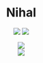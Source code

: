 <h1 align="center">Nihal</h1>

<!-- Language Stack -->
<div align="center">
    <a href="https://www.python.org/"><img src="https://img.shields.io/badge/python-%23FFD343?style=for-the-badge&logo=python&logoColor=black" /></a>
    <a href="https://en.wikipedia.org/wiki/SQL"><img src= "https://img.shields.io/badge/SQL-blue?style=for-the-badge" /></a></div>

<p align="center">
    
<!-- GitHub Stats -->
<div align="center">
    <img src="https://github-readme-stats.vercel.app/api?username=Blaze34536&show_icons=true&include_all_commits=true&count_private=true&hide_border=true&bg_color=00000000&text_color=ADD8E6&title_color=ADD8E6">
</div>

<!-- GitHub TopLangs -->
<div align="center">
    <img src="https://github-readme-stats.vercel.app/api/top-langs/?username=Blaze34536&show_icons=true&include_all_commits=true&count_private=true&hide_border=true&bg_color=00000000&text_color=ADD8E6&title_color=ADD8E6">
</div>

